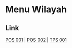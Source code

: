 # Menu Wilayah

## Link

[POS 001](https://github.com/gigit-pemilu/pemilu-2024-99-luar-negeri/tree/main/pileg-dpr/hitung-suara/sub/99-luar-negeri/sub/30-colombo-sri-langka/sub/01-colombo-sri-langka/sub/0001-colombo-sri-langka/sub/001-pos-001)
 | 
[POS 002](https://github.com/gigit-pemilu/pemilu-2024-99-luar-negeri/tree/main/pileg-dpr/hitung-suara/sub/99-luar-negeri/sub/30-colombo-sri-langka/sub/01-colombo-sri-langka/sub/0001-colombo-sri-langka/sub/002-pos-002)
 | 
[TPS 001](https://github.com/gigit-pemilu/pemilu-2024-99-luar-negeri/tree/main/pileg-dpr/hitung-suara/sub/99-luar-negeri/sub/30-colombo-sri-langka/sub/01-colombo-sri-langka/sub/0001-colombo-sri-langka/sub/003-tps-001)

